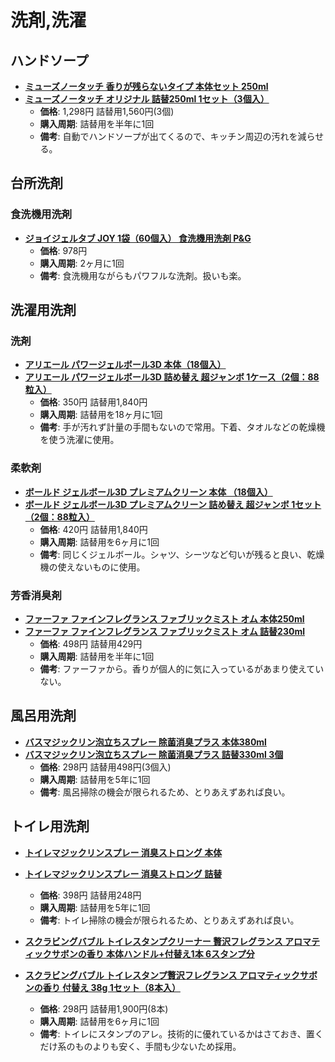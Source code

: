 洗剤,洗濯
====

ハンドソープ
----

- [**ミューズノータッチ 香りが残らないタイプ 本体セット 250ml**](https://lohaco.jp/product/2953595/)
- [**ミューズノータッチ オリジナル 詰替250ml 1セット（3個入）**](https://lohaco.jp/product/2787162/)
  - **価格**: 1,298円 詰替用1,560円(3個)
  - **購入周期**: 詰替用を半年に1回
  - **備考**: 自動でハンドソープが出てくるので、キッチン周辺の汚れを減らせる。

台所洗剤
----

### 食洗機用洗剤

- [**ジョイジェルタブ JOY 1袋（60個入） 食洗機用洗剤 P&G**](https://lohaco.jp/product/1784451/)
  - **価格**: 978円
  - **購入周期**: 2ヶ月に1回
  - **備考**: 食洗機用ながらもパワフルな洗剤。扱いも楽。

洗濯用洗剤
----

### 洗剤
- [**アリエール パワージェルボール3D 本体（18個入）**](https://lohaco.jp/product/5181633/)
- [**アリエール パワージェルボール3D 詰め替え 超ジャンボ 1ケース（2個：88粒入）**](https://lohaco.jp/product/2181710/)
  - **価格**: 350円 詰替用1,840円
  - **購入周期**: 詰替用を18ヶ月に1回
  - **備考**: 手が汚れず計量の手間もないので常用。下着、タオルなどの乾燥機を使う洗濯に使用。

### 柔軟剤

- [**ボールド ジェルボール3D プレミアムクリーン 本体 （18個入）**](https://lohaco.jp/product/6148446/)
- [**ボールド ジェルボール3D プレミアムクリーン 詰め替え 超ジャンボ 1セット（2個：88粒入）**](https://lohaco.jp/product/2004887/)
  - **価格**: 420円 詰替用1,840円
  - **購入周期**: 詰替用を6ヶ月に1回
  - **備考**: 同じくジェルボール。シャツ、シーツなど匂いが残ると良い、乾燥機の使えないものに使用。

### 芳香消臭剤

- [**ファーファ ファインフレグランス ファブリックミスト オム 本体250ml**](https://lohaco.jp/product/9812436/)
- [**ファーファ ファインフレグランス ファブリックミスト オム 詰替230ml**](https://lohaco.jp/product/9812365/)
  - **価格**: 498円 詰替用429円
  - **購入周期**: 詰替用を半年に1回
  - **備考**: ファーファから。香りが個人的に気に入っているがあまり使えていない。

風呂用洗剤
----

- [**バスマジックリン泡立ちスプレー 除菌消臭プラス 本体380ml**](https://lohaco.jp/product/1861149/)
- [**バスマジックリン泡立ちスプレー 除菌消臭プラス 詰替330ml 3個**](https://lohaco.jp/product/1861309/)
  - **価格**: 298円 詰替用498円(3個入)
  - **購入周期**: 詰替用を5年に1回
  - **備考**: 風呂掃除の機会が限られるため、とりあえずあれば良い。

トイレ用洗剤
----

- [**トイレマジックリンスプレー 消臭ストロング 本体**](https://lohaco.jp/product/1602782/)
- [**トイレマジックリンスプレー 消臭ストロング 詰替**](https://lohaco.jp/product/1602808/)
  - **価格**: 398円 詰替用248円
  - **購入周期**: 詰替用を5年に1回
  - **備考**: トイレ掃除の機会が限られるため、とりあえずあれば良い。

- [**スクラビングバブル トイレスタンプクリーナー 贅沢フレグランス アロマティックサボンの香り 本体ハンドル+付替え1本 6スタンプ分**](https://lohaco.jp/product/2796500/)
- [**スクラビングバブル トイレスタンプ贅沢フレグランス アロマティックサボンの香り 付替え 38g 1セット（8本入）**](https://lohaco.jp/product/6173046/)
  - **価格**: 298円 詰替用1,900円(8本)
  - **購入周期**: 詰替用を6ヶ月に1回
  - **備考**: トイレにスタンプのアレ。技術的に優れているかはさておき、置くだけ系のものよりも安く、手間も少ないため採用。
